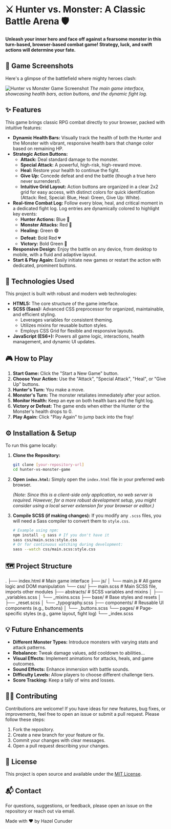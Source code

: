 # ⚔️ Hunter vs. Monster: A Classic Battle Arena 🛡️

**Unleash your inner hero and face off against a fearsome monster in this turn-based, browser-based combat game! Strategy, luck, and swift actions will determine your fate.**

## 📸 Game Screenshots

Here's a glimpse of the battlefield where mighty heroes clash:

![Hunter vs Monster Game Screenshot](image_7fbb2e.png)
_The main game interface, showcasing health bars, action buttons, and the dynamic fight log._

## ✨ Features

This game brings classic RPG combat directly to your browser, packed with intuitive features:

* **Dynamic Health Bars:** Visually track the health of both the Hunter and the Monster with vibrant, responsive health bars that change color based on remaining HP.
* **Strategic Action Buttons:**
  * **Attack:** Deal standard damage to the monster.
  * **Special Attack:** A powerful, high-risk, high-reward move.
  * **Heal:** Restore your health to continue the fight.
  * **Give Up:** Concede defeat and end the battle (though a true hero never surrenders!).
  * **Intuitive Grid Layout:** Action buttons are organized in a clear 2x2 grid for easy access, with distinct colors for quick identification (Attack: Red, Special: Blue, Heal: Green, Give Up: White).
* **Real-time Combat Log:** Follow every blow, heal, and critical moment in a dedicated fight log. Log entries are dynamically colored to highlight key events:
  * **Hunter Actions:** Blue 🔵
  * **Monster Attacks:** Red 🔴
  * **Healing:** Green 🟢
  * **Defeat:** Bold Red 💔
  * **Victory:** Bold Green 🎉
* **Responsive Design:** Enjoy the battle on any device, from desktop to mobile, with a fluid and adaptive layout.
* **Start & Play Again:** Easily initiate new games or restart the action with dedicated, prominent buttons.

## 🚀 Technologies Used

This project is built with robust and modern web technologies:

* **HTML5:** The core structure of the game interface.
* **SCSS (Sass):** Advanced CSS preprocessor for organized, maintainable, and efficient styling.
  * Leverages variables for consistent theming.
  * Utilizes mixins for reusable button styles.
  * Employs CSS Grid for flexible and responsive layouts.
* **JavaScript (ES6+):** Powers all game logic, interactions, health management, and dynamic UI updates.

## 🎮 How to Play

1. **Start Game:** Click the "Start a New Game" button.
2. **Choose Your Action:** Use the "Attack", "Special Attack", "Heal", or "Give Up" buttons.
3. **Hunter's Turn:** You make a move.
4. **Monster's Turn:** The monster retaliates immediately after your action.
5. **Monitor Health:** Keep an eye on both health bars and the fight log.
6. **Victory or Defeat:** The game ends when either the Hunter or the Monster's health drops to 0.
7. **Play Again:** Click "Play Again" to jump back into the fray!

## ⚙️ Installation & Setup

To run this game locally:

1. **Clone the Repository:**

    ```bash
    git clone [your-repository-url]
    cd hunter-vs-monster-game
    ```

2. **Open `index.html`:** Simply open the `index.html` file in your preferred web browser.

    _(Note: Since this is a client-side only application, no web server is required. However, for a more robust development setup, you might consider using a local server extension for your browser or editor.)_

3. **Compile SCSS (if making changes):** If you modify any `.scss` files, you will need a Sass compiler to convert them to `style.css`.

    ```bash
    # Example using npm:
    npm install -g sass # If you don't have it
    sass css/main.scss:style.css
    # Or for continuous watching during development:
    sass --watch css/main.scss:style.css
    ```

## 🗺️ Project Structure

.
├── index.html              # Main game interface
├── js/
│   └── main.js             # All game logic and DOM manipulation
└── css/
├── main.scss           # Main SCSS file, imports other modules
├── abstracts/          # SCSS variables and mixins
│   ├── _variables.scss
│   └── \_mixins.scss
├── base/               # Base styles and resets
│   ├── \_reset.scss
│   └── \_typography.scss
├── components/         # Reusable UI components (e.g., buttons)
│   └── \_buttons.scss
└── pages/              # Page-specific styles (e.g., game layout, fight log)
└── \_index.scss

## 💡 Future Enhancements

* **Different Monster Types:** Introduce monsters with varying stats and attack patterns.
* **Rebalance:** Tweak damage values, add cooldown to abilities...
* **Visual Effects:** Implement animations for attacks, heals, and game outcomes.
* **Sound Effects:** Enhance immersion with battle sounds.
* **Difficulty Levels:** Allow players to choose different challenge tiers.
* **Score Tracking:** Keep a tally of wins and losses.

## 🙋‍♂️ Contributing

Contributions are welcome! If you have ideas for new features, bug fixes, or improvements, feel free to open an issue or submit a pull request. Please follow these steps:

1. Fork the repository.
2. Create a new branch for your feature or fix.
3. Commit your changes with clear messages.
4. Open a pull request describing your changes.

## 📄 License

This project is open source and available under the [MIT License](LICENSE).

## 📬 Contact

For questions, suggestions, or feedback, please open an issue on the repository or reach out via email.

Made with ❤️ by Hazel Cunuder
